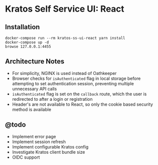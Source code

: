 # Kratos Self Service UI: React

## Installation

```
docker-compose run --rm kratos-ss-ui-react yarn install
docker-compose up -d
browse 127.0.0.1:4455
```

## Architecture Notes

- For simplicity, NGINX is used instead of Oathkeeper
- Browser checks for `isAuthenticated` flag in local storage before attempting
  to set authentication session, preventing multiple unnecessary API calls
- `isAuthenticated` flag is set on the `callback` route, which the user is
  redirected to after a login or registration
- Header's are not available to React, so only the cookie based security
  method is available

## @todo

- Implement error page
- Implement session refresh
- Implement configurable Kratos config
- Investigate Kratos client bundle size
- OIDC support
